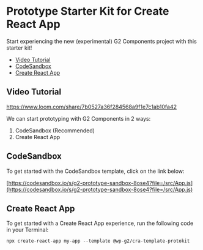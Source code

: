 # Prototype Starter Kit for Create React App

Start experiencing the new (experimental) G2 Components project with this starter kit!

<!-- START doctoc generated TOC please keep comment here to allow auto update -->
<!-- DON'T EDIT THIS SECTION, INSTEAD RE-RUN doctoc TO UPDATE -->

-   [Video Tutorial](#video-tutorial)
-   [CodeSandbox](#codesandbox)
-   [Create React App](#create-react-app)

<!-- END doctoc generated TOC please keep comment here to allow auto update -->

## Video Tutorial

https://www.loom.com/share/7b0527a36f284568a9f1e7c1ab10fa42

We can start prototyping with G2 Components in 2 ways:

1. CodeSandbox (Recommended)
2. Create React App

## CodeSandbox

To get started with the CodeSandbox template, click on the link below:

[https://codesandbox.io/s/g2-prototype-sandbox-8ose4?file=/src/App.js](https://codesandbox.io/s/g2-prototype-sandbox-8ose4?file=/src/App.js)

## Create React App

To get started with a Create React App experience, run the following code in your Terminal:

```
npx create-react-app my-app --template @wp-g2/cra-template-protokit
```
